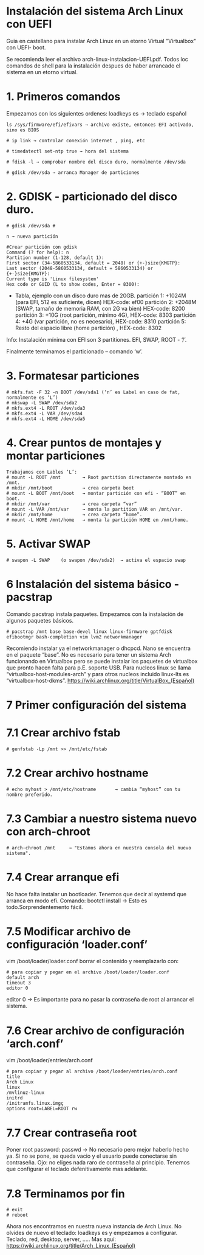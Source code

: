 # Instalación del sistema Arch Linux con UEFI
Guia en castellano para instalar Arch Linux en un etorno Virtual "Virtualbox" con UEFI- boot.

Se recomienda leer el archivo arch-linux-instalacion-UEFI.pdf.
Todos loc comandos de shell para la instalación despues de haber arrancado el sistema en un etorno virtual.

# 1. Primeros comandos
Empezamos con los siguientes ordenes:
    loadkeys es → teclado español
    
    ls /sys/firmware/efi/efivars → archivo existe, entonces EFI activado, sino es BIOS
    
    # ip link → controlar conexión internet , ping, etc
    
    # timedatectl set-ntp true → hora del sistema
    
    # fdisk -l → comprobar nombre del disco duro, normalmente /dev/sda
    
    # gdisk /dev/sda → arranca Manager de particiones

# 2. GDISK - particionado del disco duro.
    # gdisk /dev/sda #
  
    n → nueva partición
    
    #Crear partición con gdisk
    Command (? for help): n
    Partition number (1-128, default 1):
    First sector (34-5860533134, default = 2048) or {+-}size{KMGTP}:
    Last sector (2048-5860533134, default = 5860533134) or {+-}size{KMGTP}:
    Current type is 'Linux filesystem'
    Hex code or GUID (L to show codes, Enter = 8300):

  - Tabla, ejemplo con un disco duro mas de 20GB. 
  partición 1: +1024M (para EFI, 512 es suficiente, dicen) HEX-code: ef00
  partición 2: +2048M (SWAP, tamaño de memoria RAM, con 2G va bien) HEX-code: 8200
  partición 3: +10G   (root partición, minimo 4G), HEX-code: 8303
  partición 4: +4G    (var partición, no es necesario), HEX-code: 8310
  partición 5: Resto del espacio libre (home partición) , HEX-code: 8302
  
  Info: Instalación mínima con EFI son 3 partitiones. EFI, SWAP, ROOT - ‘/’.

  Finalmente terminamos el particionado – comando ‘w’.


# 3. Formatesar particiones
    # mkfs.fat -F 32 -n BOOT /dev/sda1 (‘n’ es Label en caso de fat, normalmente es ‘L’)
    # mkswap -L SWAP /dev/sda2
    # mkfs.ext4 -L ROOT /dev/sda3
    # mkfs.ext4 -L VAR /dev/sda4
    # mkfs.ext4 -L HOME /dev/sda5


# 4. Crear puntos de montajes y montar particiones
    Trabajamos con Lables ‘L’:
    # mount -L ROOT /mnt        → Root partition directamente montado en /mnt.
    # mkdir /mnt/boot           → crea carpeta boot
    # mount -L BOOT /mnt/boot   → montar partición con efi - “BOOT” en boot.
    # mkdir /mnt/var            → crea carpeta “var”
    # mount -L VAR /mnt/var     → monta la partition VAR en /mnt/var.
    # mkdir /mnt/home           → crea carpeta “home”.
    # mount -L HOME /mnt/home   → monta la partición HOME en /mnt/home.

# 5. Activar SWAP
    # swapon -L SWAP    (o swapon /dev/sda2)  → activa el espacio swap
  
# 6 Instalación del sistema básico - pacstrap
  Comando pacstrap instala paquetes. Empezamos con la instalación de algunos paquetes básicos.
  
    # pacstrap /mnt base base-devel linux linux-firmware gptfdisk efibootmgr bash-completion vim lvm2 networkmanager
  
  Recomiendo instalar ya el networkmanager o dhcpcd. Nano se encuentra en el paquete “base”.
  No es necesario para tener un sistema Arch funcionando en Virtualbox pero se puede instalar
  los paquetes de virtualbox que pronto hacen falta para p.E. soporte USB. Para nucleos linux
  se llama “virtualbox-host-modules-arch” y para otros nucleos incluido linux-lts es 
  “virtualbox-host-dkms”. https://wiki.archlinux.org/title/VirtualBox_(Español)
  

# 7 Primer configuración del sistema

  # 7.1 Crear archivo fstab
    # genfstab -Lp /mnt >> /mnt/etc/fstab
 
  # 7.2 Crear archivo hostname
    # echo myhost > /mnt/etc/hostname       → cambia “myhost” con tu nombre preferido.
    
  # 7.3 Cambiar a nuestro sistema nuevo con arch-chroot
    # arch-chroot /mnt     → "Estamos ahora en nuestra consola del nuevo sistema".

  # 7.4 Crear arranque efi
  No hace falta instalar un bootloader. Tenemos que decir al systemd que arranca en modo efi.
  Comando: bootctl install         → Esto es todo.Sorprendentemento fácil.

  # 7.5 Modificar archivo de configuración ‘loader.conf’
  vim /boot/loader/loader.conf
  borrar el contenido y reemplazarlo con:
  
    # para copiar y pegar en el archivo /boot/loader/loader.conf
    default arch
    timeout 3
    editor 0
    
   editor 0 → Es importante para no pasar la contraseña de root al arrancar el sistema.
   
  # 7.6 Crear archivo de configuración ‘arch.conf’
   vim /boot/loader/entries/arch.conf
  
    # para copiar y pegar al archivo /boot/loader/entries/arch.conf
    title
    Arch Linux
    linux
    /mvlinuz-linux
    initrd
    /initramfs.linux.imgç
    options root=LABEL=ROOT rw
    
  # 7.7 Crear contraseña root
  Poner root password: passwd → No necesario pero mejor haberlo hecho ya.
  Si no se pone, se queda vacio y el usuario puede conectarse sin contraseña.
  Ojo: no eliges nada raro de contraseña al principio.
  Tenemos que configurar el teclado defenitivamente mas adelante.
  
  
  # 7.8 Terminamos por fin
    # exit
    # reboot
 
  Ahora nos encontramos en nuestra nueva instancia de Arch Linux.
  No olvides de nuevo el teclado: loadkeys es y empezamos a configurar. Teclado, red, desktop, server, .....
  Mas aquí:
  https://wiki.archlinux.org/title/Arch_Linux_(Español)
  
  
 

